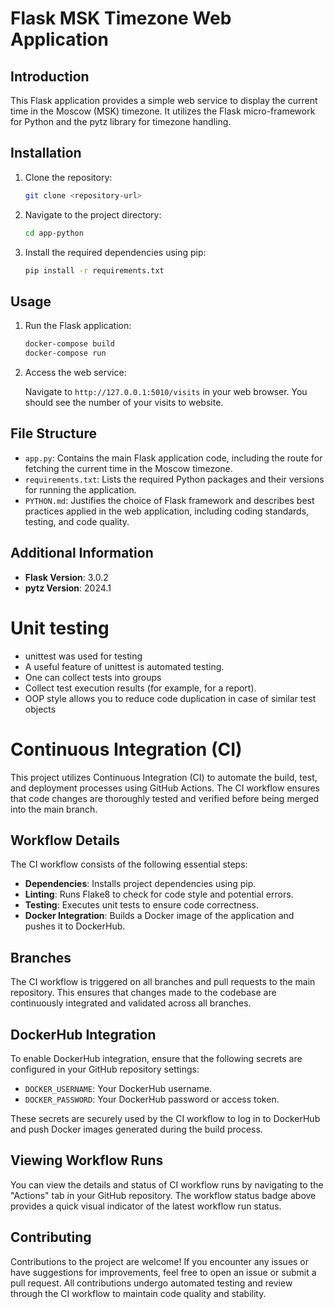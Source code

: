 # Flask MSK Timezone Web Application

## Introduction

This Flask application provides a simple web service to display the current time in the Moscow (MSK) timezone. It utilizes the Flask micro-framework for Python and the pytz library for timezone handling.

## Installation

1. Clone the repository:

   ```bash
   git clone <repository-url>
   ```

2. Navigate to the project directory:

   ```bash
   cd app-python
   ```

3. Install the required dependencies using pip:

   ```bash
   pip install -r requirements.txt
   ```

## Usage

1. Run the Flask application:

   ```bash
   docker-compose build
   docker-compose run
   ```

2. Access the web service:

   Navigate to `http://127.0.0.1:5010/visits` in your web browser. You should see the number of your visits to website.

## File Structure

- `app.py`: Contains the main Flask application code, including the route for fetching the current time in the Moscow timezone.
- `requirements.txt`: Lists the required Python packages and their versions for running the application.
- `PYTHON.md`: Justifies the choice of Flask framework and describes best practices applied in the web application, including coding standards, testing, and code quality.

## Additional Information

- **Flask Version**: 3.0.2
- **pytz Version**: 2024.1

# Unit testing
- unittest was used for testing
- A useful feature of unittest is automated testing.
- One can collect tests into groups
- Collect test execution results (for example, for a report).
- OOP style allows you to reduce code duplication in case of similar test objects

# Continuous Integration (CI)

This project utilizes Continuous Integration (CI) to automate the build, test, and deployment processes using GitHub Actions. The CI workflow ensures that code changes are thoroughly tested and verified before being merged into the main branch.

## Workflow Details

The CI workflow consists of the following essential steps:

- **Dependencies**: Installs project dependencies using pip.
- **Linting**: Runs Flake8 to check for code style and potential errors.
- **Testing**: Executes unit tests to ensure code correctness.
- **Docker Integration**: Builds a Docker image of the application and pushes it to DockerHub.

## Branches

The CI workflow is triggered on all branches and pull requests to the main repository. This ensures that changes made to the codebase are continuously integrated and validated across all branches.

## DockerHub Integration

To enable DockerHub integration, ensure that the following secrets are configured in your GitHub repository settings:

- `DOCKER_USERNAME`: Your DockerHub username.
- `DOCKER_PASSWORD`: Your DockerHub password or access token.

These secrets are securely used by the CI workflow to log in to DockerHub and push Docker images generated during the build process.

## Viewing Workflow Runs

You can view the details and status of CI workflow runs by navigating to the "Actions" tab in your GitHub repository. The workflow status badge above provides a quick visual indicator of the latest workflow run status.

## Contributing

Contributions to the project are welcome! If you encounter any issues or have suggestions for improvements, feel free to open an issue or submit a pull request. All contributions undergo automated testing and review through the CI workflow to maintain code quality and stability.
